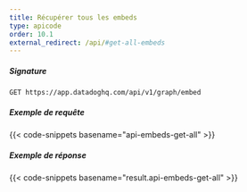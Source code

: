 ```yaml
---
title: Récupérer tous les embeds
type: apicode
order: 10.1
external_redirect: /api/#get-all-embeds
---
```


##### Signature
`GET https://app.datadoghq.com/api/v1/graph/embed`
##### Exemple de requête
{{< code-snippets basename="api-embeds-get-all" >}}
##### Exemple de réponse
{{< code-snippets basename="result.api-embeds-get-all" >}}
